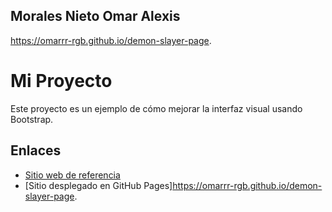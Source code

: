 ## Morales Nieto Omar Alexis 

https://omarrr-rgb.github.io/demon-slayer-page.


# Mi Proyecto

Este proyecto es un ejemplo de cómo mejorar la interfaz visual usando Bootstrap.

## Enlaces

- [Sitio web de referencia](https://blog.getbootstrap.com)
- [Sitio desplegado en GitHub Pages]https://omarrr-rgb.github.io/demon-slayer-page.
